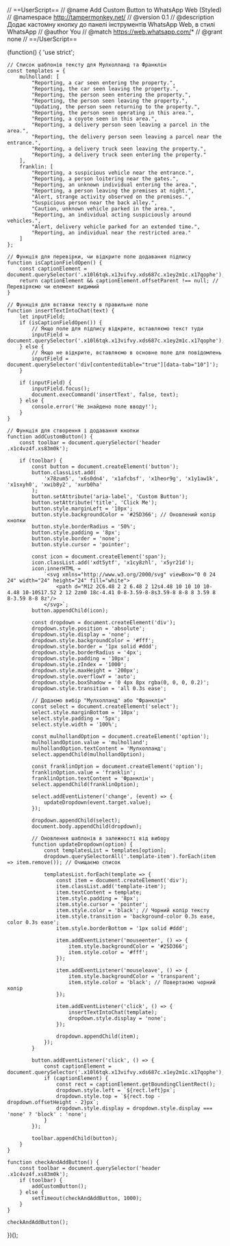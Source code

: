 // ==UserScript==
// @name         Add Custom Button to WhatsApp Web (Styled)
// @namespace    http://tampermonkey.net/
// @version      0.1
// @description  Додає кастомну кнопку до панелі інструментів WhatsApp Web, в стилі WhatsApp
// @author       You
// @match        https://web.whatsapp.com/*
// @grant        none
// ==/UserScript==

(function() {
    'use strict';

    // Список шаблонів тексту для Мулхолланд та Франклін
    const templates = {
        mulholland: [
            "Reporting, a car seen entering the property.",
            "Reporting, the car seen leaving the property.",
            "Reporting, the person seen entering the property.",
            "Reporting, the person seen leaving the property.",
            "Updating, the person seen returning to the property.",
            "Reporting, the person seen operating in this area.",
            "Reporting, a coyote seen in this area.",
            "Reporting, a delivery person seen leaving a parcel in the area.",
            "Reporting, the delivery person seen leaving a parcel near the entrance.",
            "Reporting, a delivery truck seen leaving the property.",
            "Reporting, a delivery truck seen entering the property."
        ],
        franklin: [
            "Reporting, a suspicious vehicle near the entrance.",
            "Reporting, a person loitering near the gates.",
            "Reporting, an unknown individual entering the area.",
            "Reporting, a person leaving the premises at night.",
            "Alert, strange activity observed on the premises.",
            "Suspicious person near the back alley.",
            "Caution, unknown vehicle parked in the area.",
            "Reporting, an individual acting suspiciously around vehicles.",
            "Alert, delivery vehicle parked for an extended time.",
            "Reporting, an individual near the restricted area."
        ]
    };

    // Функція для перевірки, чи відкрите поле додавання підпису
    function isCaptionFieldOpen() {
        const captionElement = document.querySelector('.x10l6tqk.x13vifvy.xds687c.x1ey2m1c.x17qophe');
        return captionElement && captionElement.offsetParent !== null; // Перевіряємо чи елемент видимий
    }

    // Функція для вставки тексту в правильне поле
    function insertTextIntoChat(text) {
        let inputField;
        if (isCaptionFieldOpen()) {
            // Якщо поле для підпису відкрите, вставляємо текст туди
            inputField = document.querySelector('.x10l6tqk.x13vifvy.xds687c.x1ey2m1c.x17qophe');
        } else {
            // Якщо не відкрите, вставляємо в основне поле для повідомлень
            inputField = document.querySelector('div[contenteditable="true"][data-tab="10"]');
        }

        if (inputField) {
            inputField.focus();
            document.execCommand('insertText', false, text);
        } else {
            console.error('Не знайдено поле вводу!');
        }
    }

    // Функція для створення і додавання кнопки
    function addCustomButton() {
        const toolbar = document.querySelector('header .x1c4vz4f.xs83m0k');

        if (toolbar) {
            const button = document.createElement('button');
            button.classList.add(
                'x78zum5', 'x6s0dn4', 'x1afcbsf', 'x1heor9g', 'x1y1aw1k', 'x1sxyh0', 'xwib8y2', 'xurb0ha'
            );
            button.setAttribute('aria-label', 'Custom Button');
            button.setAttribute('title', 'Click Me');
            button.style.marginLeft = '10px';
            button.style.backgroundColor = '#25D366'; // Оновлений колір кнопки
            button.style.borderRadius = '50%';
            button.style.padding = '8px';
            button.style.border = 'none';
            button.style.cursor = 'pointer';

            const icon = document.createElement('span');
            icon.classList.add('xdt5ytf', 'x1cy8zhl', 'x5yr21d');
            icon.innerHTML =
                `<svg xmlns="http://www.w3.org/2000/svg" viewBox="0 0 24 24" width="24" height="24" fill="white">
                    <path d="M12 2C6.48 2 2 6.48 2 12s4.48 10 10 10 10-4.48 10-10S17.52 2 12 2zm0 18c-4.41 0-8-3.59-8-8s3.59-8 8-8 8 3.59 8 8-3.59 8-8 8z"/>
                </svg>`;
            button.appendChild(icon);

            const dropdown = document.createElement('div');
            dropdown.style.position = 'absolute';
            dropdown.style.display = 'none';
            dropdown.style.backgroundColor = '#fff';
            dropdown.style.border = '1px solid #ddd';
            dropdown.style.borderRadius = '4px';
            dropdown.style.padding = '10px';
            dropdown.style.zIndex = '1000';
            dropdown.style.maxHeight = '200px';
            dropdown.style.overflowY = 'auto';
            dropdown.style.boxShadow = '0 4px 8px rgba(0, 0, 0, 0.2)';
            dropdown.style.transition = 'all 0.3s ease';

            // Додаємо вибір "Мулхолланд" або "Франклін"
            const select = document.createElement('select');
            select.style.marginBottom = '10px';
            select.style.padding = '5px';
            select.style.width = '100%';

            const mulhollandOption = document.createElement('option');
            mulhollandOption.value = 'mulholland';
            mulhollandOption.textContent = 'Мулхолланд';
            select.appendChild(mulhollandOption);

            const franklinOption = document.createElement('option');
            franklinOption.value = 'franklin';
            franklinOption.textContent = 'Франклін';
            select.appendChild(franklinOption);

            select.addEventListener('change', (event) => {
                updateDropdown(event.target.value);
            });

            dropdown.appendChild(select);
            document.body.appendChild(dropdown);

            // Оновлення шаблонів в залежності від вибору
            function updateDropdown(option) {
                const templatesList = templates[option];
                dropdown.querySelectorAll('.template-item').forEach(item => item.remove()); // Очищаємо список

                templatesList.forEach(template => {
                    const item = document.createElement('div');
                    item.classList.add('template-item');
                    item.textContent = template;
                    item.style.padding = '8px';
                    item.style.cursor = 'pointer';
                    item.style.color = 'black'; // Чорний колір тексту
                    item.style.transition = 'background-color 0.3s ease, color 0.3s ease';
                    item.style.borderBottom = '1px solid #ddd';

                    item.addEventListener('mouseenter', () => {
                        item.style.backgroundColor = '#25D366';
                        item.style.color = '#fff';
                    });

                    item.addEventListener('mouseleave', () => {
                        item.style.backgroundColor = 'transparent';
                        item.style.color = 'black'; // Повертаємо чорний колір
                    });

                    item.addEventListener('click', () => {
                        insertTextIntoChat(template);
                        dropdown.style.display = 'none';
                    });

                    dropdown.appendChild(item);
                });
            }

            button.addEventListener('click', () => {
                const captionElement = document.querySelector('.x10l6tqk.x13vifvy.xds687c.x1ey2m1c.x17qophe');
                if (captionElement) {
                    const rect = captionElement.getBoundingClientRect();
                    dropdown.style.left = `${rect.left}px`;
                    dropdown.style.top = `${rect.top - dropdown.offsetHeight - 2}px`;
                    dropdown.style.display = dropdown.style.display === 'none' ? 'block' : 'none';
                }
            });

            toolbar.appendChild(button);
        }
    }

    function checkAndAddButton() {
        const toolbar = document.querySelector('header .x1c4vz4f.xs83m0k');
        if (toolbar) {
            addCustomButton();
        } else {
            setTimeout(checkAndAddButton, 1000);
        }
    }

    checkAndAddButton();
})();
